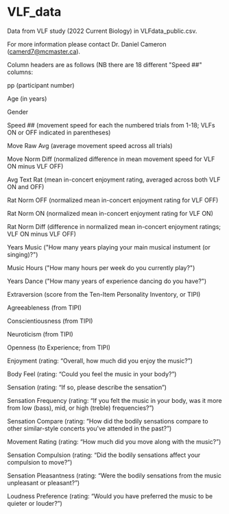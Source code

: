 # VLF_data
Data from VLF study (2022 Current Biology) in VLFdata_public.csv.

For more information please contact Dr. Daniel Cameron (camerd7@mcmaster.ca).

Column headers are as follows (NB there are 18 different "Speed ##" columns:

pp (participant number)

Age (in years)

Gender

Speed ## (movement speed for each the numbered trials from 1-18; VLFs ON or OFF indicated in parentheses)

Move Raw Avg (average movement speed across all trials)

Move Norm Diff (normalized difference in mean movement speed for VLF ON minus VLF OFF)

Avg Text Rat (mean in-concert enjoyment rating, averaged across both VLF ON and OFF)

Rat Norm OFF (normalized mean in-concert enjoyment rating for VLF OFF)

Rat Norm ON (normalized mean in-concert enjoyment rating for VLF ON)

Rat Norm Diff (difference in normalized mean in-concert enjoyment ratings; VLF ON minus VLF OFF)

Years Music ("How many years playing your main musical instument (or singing)?")

Music Hours ("How many hours per week do you currently play?")

Years Dance ("How many years of experience dancing do you have?")

Extraversion (score from the Ten-Item Personality Inventory, or TIPI)

Agreeableness (from TIPI)

Conscientiousness (from TIPI)

Neuroticism (from TIPI)

Openness (to Experience; from TIPI)

Enjoyment (rating: “Overall, how much did you enjoy the music?”)

Body Feel (rating: “Could you feel the music in your body?”)

Sensation (rating: “If so, please describe the sensation”)

Sensation Frequency (rating: “If you felt the music in your body, was it more from low (bass), mid, or high (treble) frequencies?”)

Sensation Compare (rating: “How did the bodily sensations compare to other similar-style concerts you've attended in the past?”)

Movement Rating (rating: “How much did you move along with the music?”)

Sensation Compulsion (rating: “Did the bodily sensations affect your compulsion to move?”)

Sensation Pleasantness (rating: “Were the bodily sensations from the music unpleasant or pleasant?”)

Loudness Preference (rating: “Would you have preferred the music to be quieter or louder?”)
